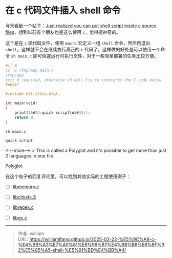 # 在 c 代码文件插入 shell 命令


今天看到一个帖子：[Just realized you can put shell script inside c source files](https://www.reddit.com/r/C_Programming/comments/1iuvu0f/just_realized_you_can_put_shell_script_inside_c/)，想到以前有个朋友也是这么使用 `c`，觉得挺神奇的。

这个是在 `c` 源代码文件，使用 `macro` 宏定义一组 `shell` 命令，然后再退出 `shell`，这样就不会在继续执行真正的 `c` 代码了。这样做的好处是可以使用一个命令 `sh main.c` 即可快速运行可执行文件，对于一些简单部署的任务比较方便。

```c
#if 0
cc -o /tmp/app main.c
/tmp/app
exit # required, otherwise sh will try to interpret the C code below
#endif

#include &lt;stdio.h&gt;

int main(void)
{
    printf(&#34;quick script\n&#34;);
    return 0;
}
```

```bash
sh main.c

quick script
```

&lt;!--more--&gt;
&gt; This is called a Polyglot and it&#39;s possible to get more than just 2 languages in one file

[Polyglot](https://www.wikiwand.com/en/articles/Polyglot_(computing))

在这个帖子的回复评论里，可以找到其他实际的工程使用例子：

- [ ] [libmemory.c](https://github.com/skeeto/w64devkit/blob/master/src/libmemory.c)
- [ ] [libchkstk.S](https://github.com/skeeto/w64devkit/blob/master/src/libchkstk.S)
- [ ] [libregex.c](https://github.com/skeeto/w64devkit/blob/master/contrib/libregex.c)
- [ ] [libgc.c](https://github.com/skeeto/w64devkit/blob/master/contrib/libgc.c)


---

> 作者: william  
> URL: https://williamlfang.github.io/2025-02-22-%E5%9C%A8-c-%E4%BB%A3%E7%A0%81%E6%96%87%E4%BB%B6%E6%8F%92%E5%85%A5-shell-%E5%91%BD%E4%BB%A4/  

